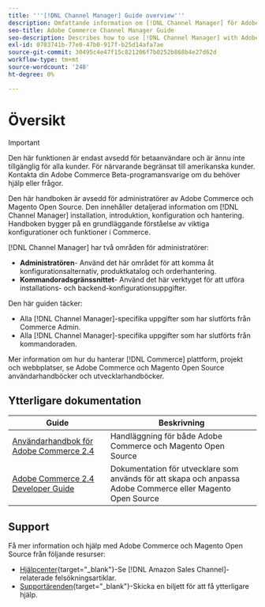 ```yaml
---
title: '''[!DNL Channel Manager] Guide overview'''
description: Omfattande information om [!DNL Channel Manager] för Adobe Commerce- och Magento Open Source-administratörer, inklusive installation och introduktion
seo-title: Adobe Commerce Channel Manager Guide
seo-description: Describes how to use [!DNL Channel Manager] with Adobe Commerce or Magento Open Source.
exl-id: 0703741b-77e0-47b0-917f-b25d14afa7ae
source-git-commit: 30495c4e47f15c821206f7b0252b868b4e27d62d
workflow-type: tm+mt
source-wordcount: '248'
ht-degree: 0%

---
```



# Översikt

>[!IMPORTANT]
>
> Den här funktionen är endast avsedd för betaanvändare och är ännu inte tillgänglig för alla kunder. För närvarande begränsat till amerikanska kunder. Kontakta din Adobe Commerce Beta-programansvarige om du behöver hjälp eller frågor.

Den här handboken är avsedd för administratörer av Adobe Commerce och Magento Open Source. Den innehåller detaljerad information om [!DNL Channel Manager] installation, introduktion, konfiguration och hantering. Handboken bygger på en grundläggande förståelse av viktiga konfigurationer och funktioner i Commerce.

[!DNL Channel Manager] har två områden för administratörer:

* **Administratören**- Använd det här området för att komma åt konfigurationsalternativ, produktkatalog och orderhantering.
* **Kommandoradsgränssnittet**- Använd det här verktyget för att utföra installations- och backend-konfigurationsuppgifter.

Den här guiden täcker:

* Alla [!DNL Channel Manager]-specifika uppgifter som har slutförts från Commerce Admin.
* Alla [!DNL Channel Manager]-specifika uppgifter som har slutförts från kommandoraden.

Mer information om hur du hanterar [!DNL Commerce] plattform, projekt och webbplatser, se Adobe Commerce och Magento Open Source användarhandböcker och utvecklarhandböcker.

## Ytterligare dokumentation

| Guide | Beskrivning |
|----------------------------------------------------------------------|----------------------------------------------------------------------------------------------------|
| [Användarhandbok för Adobe Commerce 2.4](https://docs.magento.com/user-guide) | Handläggning för både Adobe Commerce och Magento Open Source |
| [Adobe Commerce 2.4 Developer Guide](https://devdocs.magento.com) | Dokumentation för utvecklare som används för att skapa och anpassa Adobe Commerce eller Magento Open Source |

## Support

Få mer information och hjälp med Adobe Commerce och Magento Open Source från följande resurser:

* [Hjälpcenter](https://support.magento.com/hc/en-us){target=&quot;_blank&quot;}-Se [!DNL Amazon Sales Channel]-relaterade felsökningsartiklar.
* [Supportärenden](https://support.magento.com/hc/en-us/articles/360000913794#submit-ticket){target=&quot;_blank&quot;}-Skicka en biljett för att få ytterligare hjälp.
